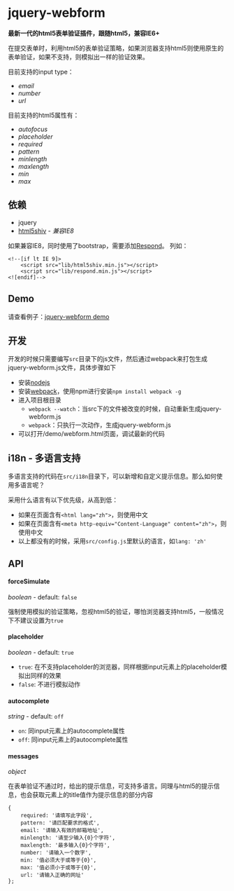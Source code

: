jquery-webform
==========

**最新一代的html5表单验证插件，跟随html5，兼容IE6+**

在提交表单时，利用html5的表单验证策略，如果浏览器支持html5则使用原生的表单验证，如果不支持，则模拟出一样的验证效果。

目前支持的input type：

- *email*
- *number*
- *url*

目前支持的html5属性有：

- *autofocus*
- *placeholder*
- *required*
- *pattern*
- *minlength*
- *maxlength*
- *min*
- *max*

## 依赖

- jquery
- [html5shiv](https://github.com/aFarkas/html5shiv) - *兼容IE8*

如果兼容IE8，同时使用了bootstrap，需要添加[Respond](https://github.com/scottjehl/Respond)。
列如：
```
<!--[if lt IE 9]>
    <script src="lib/html5shiv.min.js"></script>
    <script src="lib/respond.min.js"></script>
<![endif]-->
```


## Demo

请查看例子：[jquery-webform demo](http://htmlpreview.github.io/?https://github.com/silvajs/jquery-webform/blob/master/demo/index.html)


## 开发

开发的时候只需要编写`src`目录下的js文件，然后通过webpack来打包生成jquery-webform.js文件，具体步骤如下

- 安装[nodejs](https://nodejs.org/)
- 安装[webpack](http://webpack.github.io)，使用npm进行安装`npm install webpack -g`
- 进入项目根目录
    - `webpack --watch`：当src下的文件被改变的时候，自动重新生成jquery-webform.js
    - `webpack`：只执行一次动作，生成jquery-webform.js
- 可以打开/demo/webform.html页面，调试最新的代码


## i18n - 多语言支持

多语言支持的代码在`src/i18n`目录下，可以新增和自定义提示信息。那么如何使用多语言呢？

采用什么语言有以下优先级，从高到低：

- 如果在页面含有`<html lang="zh">`，则使用中文
- 如果在页面含有`<meta http-equiv="Content-Language" content="zh">`，则使用中文
- 以上都没有的时候，采用`src/config.js`里默认的语言，如`lang: 'zh'`


## API

#### forceSimulate
*boolean* - default: `false`

强制使用模拟的验证策略，忽视html5的验证，哪怕浏览器支持html5，一般情况下不建议设置为`true`

#### placeholder
*boolean* - default: `true`

- `true`: 在不支持placeholder的浏览器，同样根据input元素上的placeholder模拟出同样的效果
- `false`: 不进行模拟动作

#### autocomplete
*string* - default: `off`

- `on`: 同input元素上的autocomplete属性
- `off`: 同input元素上的autocomplete属性

#### messages
*object*

在表单验证不通过时，给出的提示信息，可支持多语言。同理与html5的提示信息，也会获取元素上的title值作为提示信息的部分内容

```
{
    required: '请填写此字段',
    pattern: '请匹配要求的格式',
    email: '请输入有效的邮箱地址',
    minlength: '请至少输入{0}个字符',
    maxlength: '最多输入{0}个字符',
    number: '请输入一个数字',
    min: '值必须大于或等于{0}',
    max: '值必须小于或等于{0}',
    url: '请输入正确的网址'
};
```
